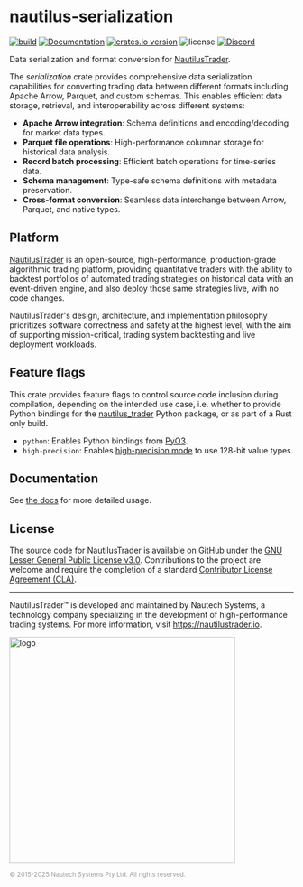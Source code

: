 # nautilus-serialization

[![build](https://github.com/nautechsystems/nautilus_trader/actions/workflows/build.yml/badge.svg?branch=master)](https://github.com/nautechsystems/nautilus_trader/actions/workflows/build.yml)
[![Documentation](https://img.shields.io/docsrs/nautilus-serialization)](https://docs.rs/nautilus-serialization/latest/nautilus-serialization/)
[![crates.io version](https://img.shields.io/crates/v/nautilus-serialization.svg)](https://crates.io/crates/nautilus-serialization)
![license](https://img.shields.io/github/license/nautechsystems/nautilus_trader?color=blue)
[![Discord](https://img.shields.io/badge/Discord-%235865F2.svg?logo=discord&logoColor=white)](https://discord.gg/NautilusTrader)

Data serialization and format conversion for [NautilusTrader](http://nautilustrader.io).

The *serialization* crate provides comprehensive data serialization capabilities for converting
trading data between different formats including Apache Arrow, Parquet, and custom schemas.
This enables efficient data storage, retrieval, and interoperability across different systems:

- **Apache Arrow integration**: Schema definitions and encoding/decoding for market data types.
- **Parquet file operations**: High-performance columnar storage for historical data analysis.
- **Record batch processing**: Efficient batch operations for time-series data.
- **Schema management**: Type-safe schema definitions with metadata preservation.
- **Cross-format conversion**: Seamless data interchange between Arrow, Parquet, and native types.

## Platform

[NautilusTrader](http://nautilustrader.io) is an open-source, high-performance, production-grade
algorithmic trading platform, providing quantitative traders with the ability to backtest
portfolios of automated trading strategies on historical data with an event-driven engine,
and also deploy those same strategies live, with no code changes.

NautilusTrader's design, architecture, and implementation philosophy prioritizes software correctness and safety at the
highest level, with the aim of supporting mission-critical, trading system backtesting and live deployment workloads.

## Feature flags

This crate provides feature flags to control source code inclusion during compilation,
depending on the intended use case, i.e. whether to provide Python bindings
for the [nautilus_trader](https://pypi.org/project/nautilus_trader) Python package,
or as part of a Rust only build.

- `python`: Enables Python bindings from [PyO3](https://pyo3.rs).
- `high-precision`: Enables [high-precision mode](https://nautilustrader.io/docs/nightly/getting_started/installation#precision-mode) to use 128-bit value types.

## Documentation

See [the docs](https://docs.rs/nautilus-serialization) for more detailed usage.

## License

The source code for NautilusTrader is available on GitHub under the [GNU Lesser General Public License v3.0](https://www.gnu.org/licenses/lgpl-3.0.en.html).
Contributions to the project are welcome and require the completion of a standard [Contributor License Agreement (CLA)](https://github.com/nautechsystems/nautilus_trader/blob/develop/CLA.md).

---

NautilusTrader™ is developed and maintained by Nautech Systems, a technology
company specializing in the development of high-performance trading systems.
For more information, visit <https://nautilustrader.io>.

<img src="https://nautilustrader.io/nautilus-logo-white.png" alt="logo" width="400" height="auto"/>

<span style="font-size: 0.8em; color: #999;">© 2015-2025 Nautech Systems Pty Ltd. All rights reserved.</span>
